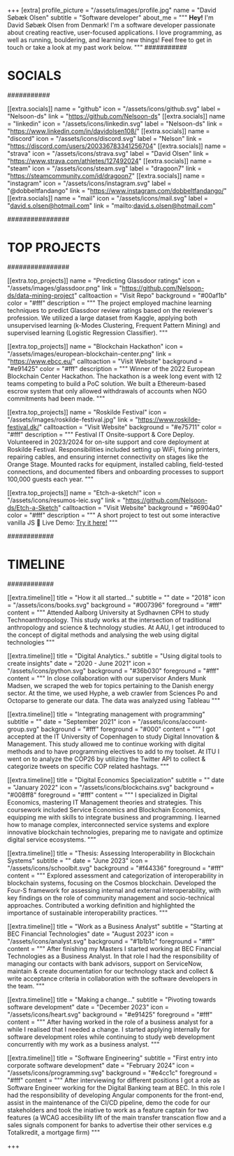 +++
[extra]
profile_picture = "/assets/images/profile.jpg"
name = "David Søbæk Olsen"
subtitle = "Software developer"
about_me = """
**Hey!** I'm David Søbæk Olsen from Denmark! I'm a software developer passionate about creating reactive, user-focused applications. I love programming, as well as running, bouldering, and learning new things! Feel free to get in touch or take a look at my past work below.
"""
###########
# SOCIALS #
###########

[[extra.socials]]
name = "github"
icon = "/assets/icons/github.svg"
label = "Nelsoon-ds"
link = "https://github.com/Nelsoon-ds"
[[extra.socials]]
name = "linkedin"
icon = "/assets/icons/linkedin.svg"
label = "Nelsoon-ds"
link = "https://www.linkedin.com/in/davidolsen108/"
[[extra.socials]]
name = "discord"
icon = "/assets/icons/discord.svg"
label = "Nelson"
link = "https://discord.com/users/200336783341256704"
[[extra.socials]]
name = "strava"
icon = "/assets/icons/strava.svg"
label = "David Olsen"
link = "https://www.strava.com/athletes/127492024"
[[extra.socials]]
name = "steam"
icon = "/assets/icons/steam.svg"
label = "dragoon7"
link = "https://steamcommunity.com/id/dragoon7"
[[extra.socials]]
name = "instagram"
icon = "/assets/icons/instagram.svg"
label = "@dobbeltfandango"
link = "https://www.instagram.com/dobbeltfandango/"
[[extra.socials]]
name = "mail"
icon = "/assets/icons/mail.svg"
label = "david.s.olsen@hotmail.com"
link = "mailto:david.s.olsen@hotmail.com"

################
# TOP PROJECTS #
################

[[extra.top_projects]]
name = "Predicting Glassdoor ratings"
icon = "/assets/images/glassdoor.png"
link = "https://github.com/Nelsoon-ds/data-mining-project"
calltoaction = "Visit Repo"
background = "#00af1b"
color = "#fff"
description = """
The project employed machine learning techniques to predict Glassdoor review ratings based on the reviewer's profession. We utilized a large dataset from Kaggle, applying both unsupervised learning (k-Modes Clustering, Frequent Pattern Mining) and supervised learning (Logistic Regression Classifier).
"""

[[extra.top_projects]]
name = "Blockchain Hackathon"
icon = "/assets/images/european-blockchain-center.png"
link = "https://www.ebcc.eu/"
calltoaction = "Visit Website"
background = "#e91425"
color = "#fff"
description = """
Winner of the 2022 European Blockchain Center Hackathon. The hackathon is a week long event with 12 teams competing to build a PoC solution. 
We built a Ethereum-based escrow system that only allowed withdrawals of accounts when NGO commitments had been made.
"""

[[extra.top_projects]]
name = "Roskilde Festival"
icon = "/assets/images/roskilde-festival.jpg"
link = "https://www.roskilde-festival.dk/"
calltoaction = "Visit Website"
background = "#e75711"
color = "#fff"
description = """
Festival IT Onsite-support & Core Deploy.
Volunteered in 2023/2024 for on-site support and core deployment at Roskilde Festival. Responsibilities included setting up WiFi, fixing printers, repairing cables, and ensuring internet connectivity on stages like the Orange Stage. Mounted racks for equipment, installed cabling, field-tested connections, and documented fibers and onboarding processes to support 100,000 guests each year.
"""

[[extra.top_projects]]
name = "Etch-a-sketch!"
icon = "/assets/icons/resumos-leic.svg"
link = "https://github.com/Nelsoon-ds/Etch-a-Sketch"
calltoaction = "Visit Website"
background = "#6904a0"
color = "#fff"
description = """
A short project to test out some interactive vanilla JS 🚀 Live Demo: [Try it here!](https://nelsoon-ds.github.io/Etch-a-Sketch/)
"""

############
# TIMELINE #
############

[[extra.timeline]]
title = "How it all started..."
subtitle = ""
date = "2018"
icon = "/assets/icons/books.svg"
background = "#007396"
foreground = "#fff"
content = """
Attended Aalborg University at Sydhavnen CPH to study Technoanthropology. 
This study works at the intersection of traditional anthropology and science & technology studies. 
At AAU, I get introduced to the concept of digital methods and analysing the web using digital technologies
"""

[[extra.timeline]]
title = "Digital Analytics.."
subtitle = "Using digital tools to create insights"
date = "2020 - June 2021"
icon = "/assets/icons/python.svg"
background = "#36b030"
foreground = "#fff"
content = """
In close collaboration with our supervisor Anders Munk Madsen, we scraped the web for topics pertaining to the Danish energy sector.
At the time, we used Hyphe, a web crawler from Sciences Po and Octoparse to generate our data. The data was analyzed using Tableau
"""

[[extra.timeline]]
title = "Integrating management with programming"
subtitle = ""
date = "September 2021"
icon = "/assets/icons/account-group.svg"
background = "#fff"
foreground = "#000"
content = """
I got accepted at the IT University of Copenhagen to study Digital Innovation & Management. 
This study allowed me to continue working with digital methods and to have programming electives to add to my toolset. 
At ITU I went on to analyze the COP26 by utilizing the Twitter API to collect & categorize tweets on specific COP related hashtags.
"""

[[extra.timeline]]
title = "Digital Economics Specialization"
subtitle = ""
date = "January 2022"
icon = "/assets/icons/blockchains.svg"
background = "#008ff8"
foreground = "#fff"
content = """
I specialized in Digital Economics, mastering IT Management theories and strategies. This coursework included Service Economics and Blockchain Economics, equipping me with skills to integrate business and programming. I learned how to manage complex, interconnected service systems and explore innovative blockchain technologies, preparing me to navigate and optimize digital service ecosystems.
"""

[[extra.timeline]]
title = "Thesis: Assessing Interoperability in Blockchain Systems"
subtitle = ""
date = "June 2023"
icon = "/assets/icons/schoolbit.svg"
background = "#f44336"
foreground = "#fff"
content = """
Explored assessment and categorization of interoperability in blockchain systems, focusing on the Cosmos blockchain. Developed the Four-S framework for assessing internal and external interoperability, with key findings on the role of community management and socio-technical approaches. Contributed a working definition and highlighted the importance of sustainable interoperability practices.
"""

[[extra.timeline]]
title = "Work as a Business Analyst"
subtitle = "Starting at BEC Financial Technologies"
date = "August 2023"
icon = "/assets/icons/analyst.svg"
background = "#1b1b1c"
foreground = "#fff"
content = """
After finishing my Masters I started working at BEC Financial Technologies as a Business Analyst. In that role I had the responsibility of
managing our contacts with bank advisors, support on ServiceNow, maintain & create documentation for our technology stack and collect & write
acceptance criteria in collaboration with the software developers in the team.
"""

[[extra.timeline]]
title = "Making a change..."
subtitle = "Pivoting towards software development"
date = "December 2023"
icon = "/assets/icons/heart.svg"
background = "#e91425"
foreground = "#fff"
content = """
After having worked in the role of a business analyst for a while I realised that I needed a change. 
I started applying internally for software development roles while continuing to study web development concurrently with my 
work as a business analyst.
"""

[[extra.timeline]]
title = "Software Engineering"
subtitle = "First entry into corporate software development"
date = "February 2024"
icon = "/assets/icons/programming.svg"
background = "#e4cc1c"
foreground = "#fff"
content = """
After interviewing for different positions I got a role as Software Engineer working for the Digital Banking team at
BEC. In this role I had the responsibility of developing Angular components for the front-end, assist in the maintenance of the CI/CD pipeline, demo the code for our stakeholders and took the iniative to work as a feature captain for two features (a WCAG accesibility lift of the main transfer transcation flow and a sales signals component for banks to advertise their other services e.g Totalkredit, a mortgage firm) 
"""

+++
